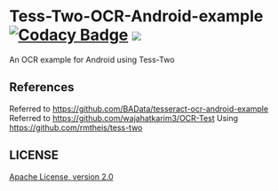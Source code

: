 # Tess-Two-OCR-Android-example [![Codacy Badge](https://api.codacy.com/project/badge/Grade/2afdd34cf59845fdb3ca9f89aa51cf32)](https://www.codacy.com/app/sheungon/Tess-Two-OCR-Android-example?utm_source=github.com&amp;utm_medium=referral&amp;utm_content=sheungon/Tess-Two-OCR-Android-example&amp;utm_campaign=Badge_Grade) [![](https://raw.githubusercontent.com/novoda/novoda/master/assets/btn_apache_lisence.png)](LICENSE)

An OCR example for Android using Tess-Two


## References
Referred to https://github.com/BAData/tesseract-ocr-android-example
Referred to https://github.com/wajahatkarim3/OCR-Test
Using https://github.com/rmtheis/tess-two


## LICENSE
[Apache License, version 2.0](LICENSE)
